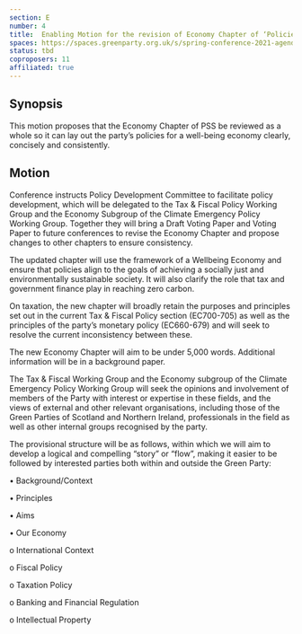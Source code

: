 ```yaml
---
section: E
number: 4
title: 	Enabling Motion for the revision of Economy Chapter of ‘Policies for a Sustainable Society’ (PSS)
spaces: https://spaces.greenparty.org.uk/s/spring-conference-2021-agenda-forum2/?contentId=78086
status: tbd
coproposers: 11
affiliated: true
---
```

## Synopsis

This motion proposes that the Economy Chapter of PSS be reviewed as a whole so it can lay out the party’s policies for a well-being economy clearly, concisely and consistently.

## Motion

Conference instructs Policy Development Committee to facilitate policy development, which will be delegated to the Tax & Fiscal Policy Working Group and the Economy Subgroup of the Climate Emergency Policy Working Group. Together they will bring a Draft Voting Paper and Voting Paper to future conferences to revise the Economy Chapter and propose changes to other chapters to ensure consistency.

The updated chapter will use the framework of a Wellbeing Economy and ensure that policies align to the goals of achieving a socially just and environmentally sustainable society. It will also clarify the role that tax and government finance play in reaching zero carbon.

On taxation, the new chapter will broadly retain the purposes and principles set out in the current Tax & Fiscal Policy section (EC700-705) as well as the principles of the party’s monetary policy (EC660-679) and will seek to resolve the current inconsistency between these.

The new Economy Chapter will aim to be under 5,000 words. Additional information will be in a background paper.

The Tax & Fiscal Working Group and the Economy subgroup of the Climate Emergency Policy Working Group will seek the opinions and involvement of members of the Party with interest or expertise in these fields, and the views of external and other relevant organisations, including those of the Green Parties of Scotland and Northern Ireland, professionals in the field as well as other internal groups recognised by the party.

The provisional structure will be as follows, within which we will aim to develop a logical and compelling “story” or “flow”, making it easier to be followed by interested parties both within and outside the Green Party:

•	Background/Context

•	Principles

•	Aims

•	Our Economy

o	International Context

o	Fiscal Policy

o	Taxation Policy

o	Banking and Financial Regulation

o	Intellectual Property
